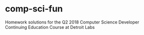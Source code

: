 # comp-sci-fun
Homework solutions for the Q2 2018 Computer Science Developer Continuing Education Course at Detroit Labs
